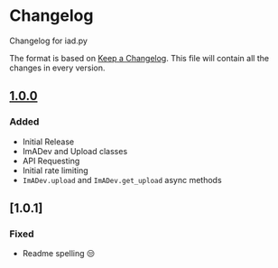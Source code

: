 # Changelog
Changelog for iad.py

The format is based on [Keep a Changelog](https://keepachangelog.com/en/1.0.0/).
This file will contain all the changes in every version.

## [1.0.0]
### Added
- Initial Release
- ImADev and Upload classes
- API Requesting
- Initial rate limiting
- `ImADev.upload` and `ImADev.get_upload` async methods

## [1.0.1]
### Fixed
- Readme spelling 😒

[1.0.0]: https://github.com/Fxcilities/iad.py/releases/tag/1.0.0
